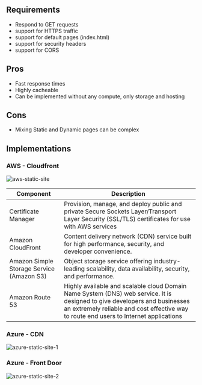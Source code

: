 ## Requirements
- Respond to GET requests
- support for HTTPS traffic
- support for default pages (index.html)
- support for security headers
- support for CORS

## Pros
- Fast response times
- Highly cacheable
- Can be implemented without any compute, only storage and hosting

## Cons
- Mixing Static and Dynamic pages can be complex 

## Implementations

### AWS - Cloudfront

![aws-static-site](http://www.plantuml.com/plantuml/proxy?cache=no&src=https://raw.githubusercontent.com/valtech-uk/building-blocks/main/plantuml/aws-static-site.puml)

| Component                                 | Description                                                                                                                                                                                                         |
| ----------------------------------------- | ------------------------------------------------------------------------------------------------------------------------------------------------------------------------------------------------------------------- |
| Certificate Manager                       | Provision, manage, and deploy public and private Secure Sockets Layer/Transport Layer Security (SSL/TLS) certificates for use with AWS services                                                                     |
| Amazon CloudFront                         | Content delivery network (CDN) service built for high performance, security, and developer convenience.                                                                                                             |
| Amazon Simple Storage Service (Amazon S3) | Object storage service offering industry-leading scalability, data availability, security, and performance.                                                                                                         |
| Amazon Route 53                           | Highly available and scalable cloud Domain Name System (DNS) web service. It is designed to give developers and businesses an extremely reliable and cost effective way to route end users to Internet applications |

### Azure - CDN

![azure-static-site-1](http://www.plantuml.com/plantuml/proxy?cache=no&src=https://raw.githubusercontent.com/valtech-uk/building-blocks/main/plantuml/azure-static-site-1.puml)

### Azure - Front Door

![azure-static-site-2](http://www.plantuml.com/plantuml/proxy?cache=no&src=https://raw.githubusercontent.com/valtech-uk/building-blocks/main/plantuml/azure-static-site-2.puml)